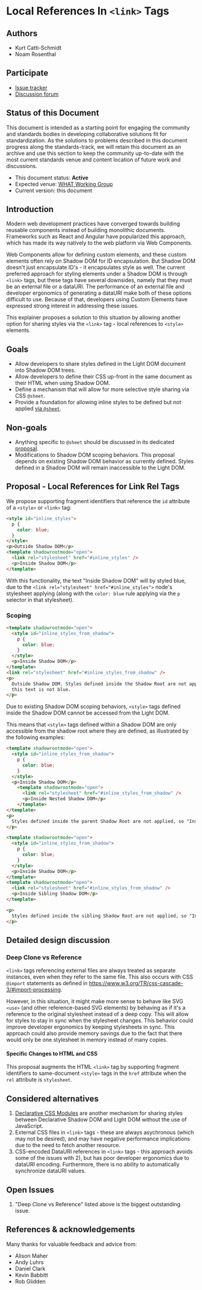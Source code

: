 # Local References In `<link>` Tags

## Authors

- Kurt Catti-Schmidt
- Noam Rosenthal

## Participate

- [Issue tracker](https://github.com/MicrosoftEdge/MSEdgeExplainers/labels/LRLR)
- [Discussion forum](https://github.com/whatwg/html/issues/11019)

## Status of this Document

This document is intended as a starting point for engaging the community and
standards bodies in developing collaborative solutions fit for standardization.
As the solutions to problems described in this document progress along the
standards-track, we will retain this document as an archive and use this section
to keep the community up-to-date with the most current standards venue and
content location of future work and discussions.

- This document status: **Active**
- Expected venue: [WHAT Working Group](https://whatwg.org/)
- Current version: this document

## Introduction

Modern web development practices have converged towards building reusable
components instead of building monolithic documents. Frameworks such as React
and Angular have popularized this approach, which has made its way natively to
the web platform via Web Components.

Web Components allow for defining custom elements, and these custom elements
often rely on Shadow DOM for ID encapsulation. But Shadow DOM doesn't just
encapsulate ID's - it encapsulates style as well. The current preferred approach
for styling elements under a Shadow DOM is through `<link>` tags, but these tags
have several downsides, namely that they must be an external file or a dataURI.
The performance of an external file and developer ergonomics of generating a
dataURI make both of these options difficult to use. Because of that, developers
using Custom Elements have expressed strong interest in addressing these issues.

This explainer proposes a solution to this situation by allowing another option
for sharing styles via the `<link>` tag - local references to `<style>`
elements.

## Goals

- Allow developers to share styles defined in the Light DOM document into Shadow
  DOM trees.
- Allow developers to define their CSS up-front in the same document as their
  HTML when using Shadow DOM.
- Define a mechanism that will allow for more selective style sharing via CSS
  `@sheet`.
- Provide a foundation for allowing inline styles to be defined but not applied
  <a href="https://github.com/MicrosoftEdge/MSEdgeExplainers/blob/main/AtSheet/explainer.md">via
  `@sheet`</a>.

## Non-goals

- Anything specific to `@sheet` should be discussed in its dedicated
  <a href="https://github.com/MicrosoftEdge/MSEdgeExplainers/blob/main/AtSheet/explainer.md">proposal</a>.
- Modifications to Shadow DOM scoping behaviors. This proposal depends on
  existing Shadow DOM behavior as currently defined. Styles defined in a Shadow
  DOM will remain inaccessible to the Light DOM.

## Proposal - Local References for Link Rel Tags

We propose supporting fragment identifiers that reference the `id` attribute of
a `<style>` or `<link>` tag:

```html
<style id="inline_styles">
  p {
    color: blue;
  }
</style>
<p>Outside Shadow DOM</p>
<template shadowrootmode="open">
  <link rel="stylesheet" href="#inline_styles" />
  <p>Inside Shadow DOM</p>
</template>
```

With this functionality, the text "Inside Shadow DOM" will by styled blue, due
to the `<link rel="stylesheet" href="#inline_styles">` node's stylesheet
applying (along with the `color: blue` rule applying via the `p` selector in
that stylesheet).

### Scoping

```html
<template shadowrootmode="open">
  <style id="inline_styles_from_shadow">
    p {
      color: blue;
    }
  </style>
  <p>Inside Shadow DOM</p>
</template>
<link rel="stylesheet" href="#inline_styles_from_shadow" />
<p>
  Outside Shadow DOM. Styles defined inside the Shadow Root are not applied, so
  this text is not blue.
</p>
```

Due to existing Shadow DOM scoping behaviors, `<style>` tags defined inside the
Shadow DOM cannot be accessed from the Light DOM.

This means that `<style>` tags defined within a Shadow DOM are only accessible from
the shadow root where they are defined, as illustrated by the following examples:

```html
<template shadowrootmode="open">
  <style id="inline_styles_from_shadow">
    p {
      color: blue;
    }
  </style>
  <p>Inside Shadow DOM</p>
    <template shadowrootmode="open">
      <link rel="stylesheet" href="#inline_styles_from_shadow" />
      <p>Inside Nested Shadow DOM</p>
    </template>
</template>
<p>
  Styles defined inside the parent Shadow Root are not applied, so "Inside Nested Shadow DOM" is not blue.
</p>
```

```html
<template shadowrootmode="open">
  <style id="inline_styles_from_shadow">
    p {
      color: blue;
    }
  </style>
  <p>Inside Shadow DOM</p>
</template>
<template shadowrootmode="open">
  <link rel="stylesheet" href="#inline_styles_from_shadow" />
  <p>Inside Sibling Shadow DOM</p>
</template>

<p>
  Styles defined inside the sibling Shadow Root are not applied, so "Inside Sibling Shadow DOM" is not blue.
</p>
```

## Detailed design discussion

### Deep Clone vs Reference

`<link>` tags referencing external files are always treated as separate
instances, even when they refer to the same file. This also occurs with CSS
`@import` statements as defined in
https://www.w3.org/TR/css-cascade-3/#import-processing.

However, in this situation, it might make more sense to behave like SVG `<use>`
(and other reference-based SVG elements) by behaving as if it's a reference to
the original stylesheet instead of a deep copy. This will allow for styles to
stay in sync when the stylesheet changes. This behavior could improve developer
ergonomics by keeping stylesheets in sync. This approach could also provide
memory savings due to the fact that there would only be one stylesheet in memory
instead of many copies.

#### Specific Changes to HTML and CSS

This proposal augments the HTML `<link>` tag by supporting fragment identifiers to
same-document `<style>` tags in the `href` attribute when the `rel` attribute is
`stylesheet`.

## Considered alternatives

1. [Declarative CSS Modules](https://github.com/MicrosoftEdge/MSEdgeExplainers/blob/main/ShadowDOM/explainer.md)
   are another mechanism for sharing styles between Declarative Shadow DOM and
   Light DOM without the use of JavaScript.
2. External CSS files in `<link>` tags - these are always asychronous (which may
   not be desired), and may have negative performance implications due to the
   need to fetch another resource.
3. CSS-encoded DataURI references in `<link>` tags - this approach avoids some
   of the issues with 2), but has poor developer ergonomics due to dataURI
   encoding. Furthermore, there is no ability to automatically synchronize
   dataURI values.

## Open Issues

1. "Deep Clone vs Reference" listed above is the biggest outstanding issue.

## References & acknowledgements

Many thanks for valuable feedback and advice from:

- Alison Maher
- Andy Luhrs
- Daniel Clark
- Kevin Babbitt
- Rob Glidden
